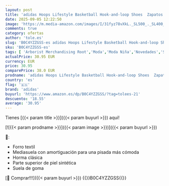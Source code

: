 ```yaml
---
layout: post
title: 'adidas Hoops Lifestyle Basketball Hook-and-loop Shoes  Zapatos Unisex niños  Cloud White Core Black Bold Gold  34 EU'
date: 2025-09-05 12:22:50
image: 'https://m.media-amazon.com/images/I/31fyz78vXkL._SL500_._SL400_.jpg'
comments: true
category: ofertas
author: 'tole.es'
slug: 'B0C4YZZGSS-es adidas Hoops Lifestyle Basketball Hook-and-loop Shoes...'
sku: 'B0C4YZZGSS-es'
tags: [ 'Arborist Merchandising Root','Moda','Moda Niña','Novedades','Self Service','Special Features Stores','Zapatillas casual para niña','Zapatillas deportivas y de moda para niñas','Zapatos de niña','adidas','c8538d25-3af9-48d3-aeff-5f3ce5572a36_0','c8538d25-3af9-48d3-aeff-5f3ce5572a36_7201','zapatos','🇪🇸', ]
actualPrice: 30.95 EUR
currency: EUR
price: 30.95
comparePrice: 38.0 EUR
prodname: 'adidas Hoops Lifestyle Basketball Hook-and-loop Shoes  Zapatos Unisex niños  Cloud White Core Black Bold Gold  34 EU'
country: 'es'
flag: '🇪🇸'
brand: 'adidas'
buyurl: 'https://www.amazon.es/dp/B0C4YZZGSS/?tag=tolees-21'
descuento: '18.55'
average: '30.95'
---
```


Tienes [{{< param title >}}]({{< param buyurl >}}) aqui!

[![{{< param prodname >}}]({{< param image >}})]({{< param buyurl >}})

🔎:

- Forro textil
- Mediasuela con amortiguación para una pisada más cómoda
- Horma clásica
- Parte superior de piel sintética
- Suela de goma

[🛒 Comprar!!!]({{< param buyurl >}})
{{<world>}}B0C4YZZGSS{{</world>}}
